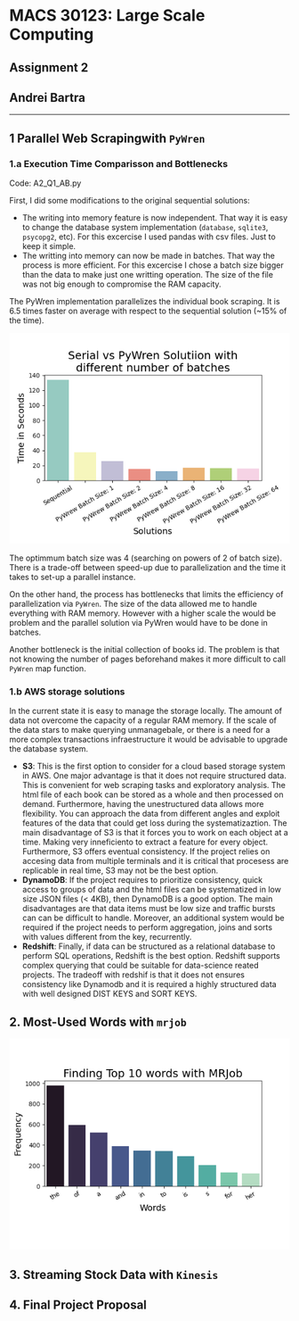 # MACS 30123: Large Scale Computing
## Assignment 2
## Andrei Bartra
***

## 1 Parallel Web Scrapingwith `PyWren`
### 1.a Execution Time Comparisson and Bottlenecks

Code: A2_Q1_AB.py

First, I did some modifications to the original sequential solutions:

- The writing into memory feature is now independent. That way it is easy to change the database system implementation (`database`, `sqlite3`, `psycopg2`, etc). For this excercise I used pandas with csv files. Just to keep it simple. 
- The writting into memory can now be made in batches. That way the  process is more efficient. For this excercise I chose a batch size bigger than the data to make just one writting operation. The size of the file was not big enough to compromise the RAM capacity.

The PyWren implementation parallelizes the individual book scraping. It is 6.5 times faster on average with respect to the sequential solution (~15% of the time).

![pywren](pywren.png)

The optimmum batch size was 4 (searching on powers of 2 of batch size). There is a trade-off between speed-up due to parallelization and the time it takes to set-up a parallel instance. 

On the other hand, the process has bottlenecks that limits the efficiency of parallelization via `PyWren`. The size of the data allowed me to handle everything with RAM memory. However with a higher scale the would be problem and the parallel solution via PyWren would have to be done in batches. 

Another bottleneck is the initial collection of books id. The problem is that not knowing the number of pages beforehand makes it more difficult to call `PyWren` map function. 

### 1.b AWS storage solutions

In the current state it is easy to manage the storage locally. The amount of data not overcome the capacity of a regular RAM memory. If the scale of the data stars to make querying unmanagebale, or there is a need for a more complex transactions infraestructure it would be advisable to upgrade the database system. 

- **S3**: This is the first option to consider for a cloud based storage system in AWS. One major advantage is that it does not require structured data. This is convenient for web scraping tasks and exploratory analysis. The html file of each book can be stored as a whole and then processed on demand. Furthermore, having the unestructured data allows more flexibility. You can approach the data from different angles and exploit features of the data that could get loss during the systematizaztion. The main disadvantage of S3 is that it forces you to work on each object at a time. Making very inneficiento to extract a feature for every object. Furthermore, S3 offers eventual consistency. If the project relies on accesing data from multiple terminals and it is critical that procesess are replicable in real time, S3 may not be the best option.
- **DynamoDB**: If the project requires to prioritize consistency, quick access to groups of data and the html files can be systematized in low size JSON files (< 4KB), then DynamoDB is a good option.  The main disadvantages are that data items must be low size and traffic bursts can can be difficult to handle. Moreover, an additional system would be required if the project needs to perform aggregation, joins and sorts with values different from the key, recurrently.
- **Redshift**: Finally, if data can be structured as a relational database to perform SQL operations, Redshift is the best option. Redshift supports complex querying that could be suitable for data-science reated projects. The tradeoff with redshif is that it does not ensures consistency like Dynamodb and it is required a highly structured data with well designed DIST KEYS and SORT KEYS. 


## 2. Most-Used Words with `mrjob`

![pywren](mrjob.png)

## 3. Streaming Stock Data with `Kinesis`


## 4. Final Project Proposal

